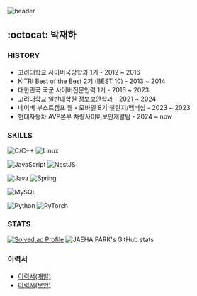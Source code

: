 ![header](https://capsule-render.vercel.app/api?type=waving&color=timeGradient&height=150&section=header&text=JAEHA%20PARK's%20Github&fontSize=30&fontAlignY=30)

## :octocat: 박재하

### HISTORY
- 고려대학교 사이버국방학과 1기 - 2012 ~ 2016 
- KITRI Best of the Best 2기 (BEST 10) - 2013 ~ 2014
- 대한민국 국군 사이버전문인력 1기 - 2016 ~ 2023
- 고려대학교 일반대학원 정보보안학과 - 2021 ~ 2024
- 네이버 부스트캠프 웹・모바일 8기 챌린지/멤버십 - 2023 ~ 2023
- 현대자동차 AVP본부 차량사이버보안개발팀 - 2024 ~ now

### SKILLS
![C/C++](https://img.shields.io/badge/c++-%2300599C.svg?style=for-the-badge&logo=c%2B%2B&logoColor=white)
![Linux](https://img.shields.io/badge/linux-FCC624?&style=flat-square&logo=linux&logoColor=black)

![JavaScript](https://img.shields.io/badge/JavaScript-F7DF1E?style=flat-square&logo=JavaScript&logoColor=white)
![NestJS](https://img.shields.io/badge/nestjs-%23E0234E.svg?style=for-the-badge&logo=nestjs&logoColor=white)

![Java](https://img.shields.io/badge/java-%23ED8B00.svg?style=for-the-badge&logo=openjdk&logoColor=white)
![Spring](https://img.shields.io/badge/spring-%236DB33F.svg?style=for-the-badge&logo=spring&logoColor=white)

![MySQL](https://img.shields.io/badge/mysql-%2300f.svg?style=for-the-badge&logo=mysql&logoColor=white)

![Python](https://img.shields.io/badge/python-3776AB?style=flat-square&logo=python&logoColor=white)
![PyTorch](https://img.shields.io/badge/PyTorch-%23EE4C2C.svg?style=for-the-badge&logo=PyTorch&logoColor=white)

### STATS
[![Solved.ac Profile](http://mazassumnida.wtf/api/v2/generate_badge?boj=pjha999)](https://solved.ac/profile/pjha999/)
![JAEHA PARK's GitHub stats](https://github-readme-stats.vercel.app/api?username=qkrwogk&show_icons=true&theme=radical)

### 이력서

- [이력서(개발)](https://github.com/qkrwogk/qkrwogk/blob/main/%E1%84%8B%E1%85%B5%E1%84%85%E1%85%A7%E1%86%A8%E1%84%89%E1%85%A5%20%E1%84%87%E1%85%A1%E1%86%A8%E1%84%8C%E1%85%A2%E1%84%92%E1%85%A1%20(%E1%84%80%E1%85%A2%E1%84%87%E1%85%A1%E1%86%AF).pdf)
- [이력서(보안)](https://github.com/qkrwogk/qkrwogk/blob/main/%E1%84%8B%E1%85%B5%E1%84%85%E1%85%A7%E1%86%A8%E1%84%89%E1%85%A5%20%E1%84%87%E1%85%A1%E1%86%A8%E1%84%8C%E1%85%A2%E1%84%92%E1%85%A1%20(%E1%84%87%E1%85%A9%E1%84%8B%E1%85%A1%E1%86%AB).pdf)
